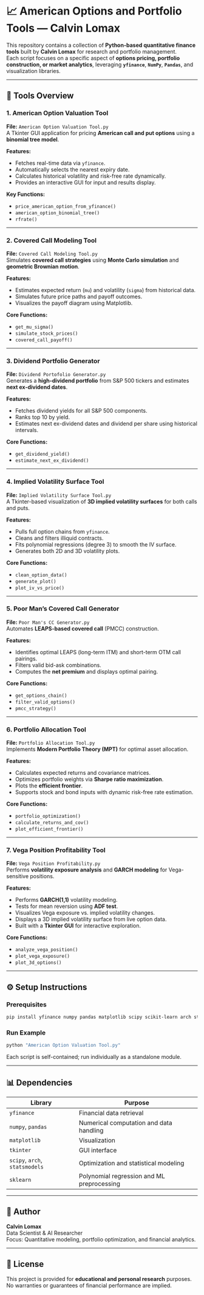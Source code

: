 # 📈 American Options and Portfolio Tools — Calvin Lomax

This repository contains a collection of **Python-based quantitative finance tools** built by **Calvin Lomax** for research and portfolio management.  
Each script focuses on a specific aspect of **options pricing, portfolio construction, or market analytics**, leveraging **`yfinance`**, **`NumPy`**, **`Pandas`**, and visualization libraries.

---

## 🧮 Tools Overview

### 1. **American Option Valuation Tool**  
**File:** `American Option Valuation Tool.py`  
A Tkinter GUI application for pricing **American call and put options** using a **binomial tree model**.

**Features:**  
- Fetches real-time data via `yfinance`.  
- Automatically selects the nearest expiry date.  
- Calculates historical volatility and risk-free rate dynamically.  
- Provides an interactive GUI for input and results display.  

**Key Functions:**  
- `price_american_option_from_yfinance()`  
- `american_option_binomial_tree()`  
- `rfrate()`  

---

### 2. **Covered Call Modeling Tool**  
**File:** `Covered Call Modeling Tool.py`  
Simulates **covered call strategies** using **Monte Carlo simulation** and **geometric Brownian motion**.

**Features:**  
- Estimates expected return (`mu`) and volatility (`sigma`) from historical data.  
- Simulates future price paths and payoff outcomes.  
- Visualizes the payoff diagram using Matplotlib.  

**Core Functions:**  
- `get_mu_sigma()`  
- `simulate_stock_prices()`  
- `covered_call_payoff()`  

---

### 3. **Dividend Portfolio Generator**  
**File:** `Dividend Portofolio Generator.py`  
Generates a **high-dividend portfolio** from S&P 500 tickers and estimates **next ex-dividend dates**.

**Features:**  
- Fetches dividend yields for all S&P 500 components.  
- Ranks top 10 by yield.  
- Estimates next ex-dividend dates and dividend per share using historical intervals.  

**Core Functions:**  
- `get_dividend_yield()`  
- `estimate_next_ex_dividend()`  

---

### 4. **Implied Volatility Surface Tool**  
**File:** `Implied Volatility Surface Tool.py`  
A Tkinter-based visualization of **3D implied volatility surfaces** for both calls and puts.

**Features:**  
- Pulls full option chains from `yfinance`.  
- Cleans and filters illiquid contracts.  
- Fits polynomial regressions (degree 3) to smooth the IV surface.  
- Generates both 2D and 3D volatility plots.  

**Core Functions:**  
- `clean_option_data()`  
- `generate_plot()`  
- `plot_iv_vs_price()`  

---

### 5. **Poor Man’s Covered Call Generator**  
**File:** `Poor Man's CC Generator.py`  
Automates **LEAPS-based covered call** (PMCC) construction.

**Features:**  
- Identifies optimal LEAPS (long-term ITM) and short-term OTM call pairings.  
- Filters valid bid-ask combinations.  
- Computes the **net premium** and displays optimal pairing.  

**Core Functions:**  
- `get_options_chain()`  
- `filter_valid_options()`  
- `pmcc_strategy()`  

---

### 6. **Portfolio Allocation Tool**  
**File:** `Portfolio Allocation Tool.py`  
Implements **Modern Portfolio Theory (MPT)** for optimal asset allocation.

**Features:**  
- Calculates expected returns and covariance matrices.  
- Optimizes portfolio weights via **Sharpe ratio maximization**.  
- Plots the **efficient frontier**.  
- Supports stock and bond inputs with dynamic risk-free rate estimation.  

**Core Functions:**  
- `portfolio_optimization()`  
- `calculate_returns_and_cov()`  
- `plot_efficient_frontier()`  

---

### 7. **Vega Position Profitability Tool**  
**File:** `Vega Position Profitability.py`  
Performs **volatility exposure analysis** and **GARCH modeling** for Vega-sensitive positions.

**Features:**  
- Performs **GARCH(1,1)** volatility modeling.  
- Tests for mean reversion using **ADF test**.  
- Visualizes Vega exposure vs. implied volatility changes.  
- Displays a 3D implied volatility surface from live option data.  
- Built with a **Tkinter GUI** for interactive exploration.  

**Core Functions:**  
- `analyze_vega_position()`  
- `plot_vega_exposure()`  
- `plot_3d_options()`  

---

## ⚙️ Setup Instructions

### Prerequisites
```bash
pip install yfinance numpy pandas matplotlib scipy scikit-learn arch statsmodels tkinter
```

### Run Example
```bash
python "American Option Valuation Tool.py"
```
Each script is self-contained; run individually as a standalone module.

---

## 📊 Dependencies

| Library | Purpose |
|----------|----------|
| `yfinance` | Financial data retrieval |
| `numpy`, `pandas` | Numerical computation and data handling |
| `matplotlib` | Visualization |
| `tkinter` | GUI interface |
| `scipy`, `arch`, `statsmodels` | Optimization and statistical modeling |
| `sklearn` | Polynomial regression and ML preprocessing |

---

## 🧠 Author

**Calvin Lomax**  
Data Scientist & AI Researcher  
Focus: Quantitative modeling, portfolio optimization, and financial analytics.

---

## 🧾 License

This project is provided for **educational and personal research** purposes.  
No warranties or guarantees of financial performance are implied.
